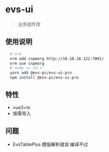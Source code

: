 # evs-ui

> 业务组件库

## 使用说明

```bash
  # nrm
  nrm add cnpmorg http://10.10.18.122:7001/
  nrm use cnpmorg
  # node <= 14.+
  yarn add @evs-pc/evs-ui-pro
  npm install @evs-pc/evs-ui-pro
```

## 特性

- vue3+ts
- 按需导入

## 问题

- EvsTablePlus 模版解析错误 编译不过

